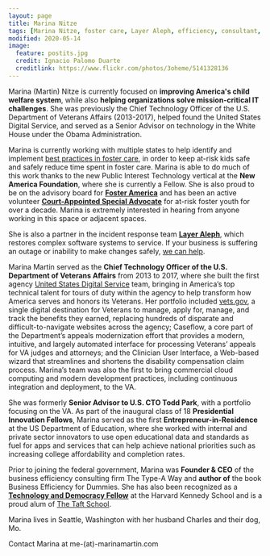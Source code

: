 ```yaml
---
layout: page
title: Marina Nitze
tags: [Marina Nitze, foster care, Layer Aleph, efficiency, consultant, productivity, Veterans Affairs, VA, CTO, Chief Technology Officer]
modified: 2020-05-14
image:
  feature: postits.jpg
  credit: Ignacio Palomo Duarte
  creditlink: https://www.flickr.com/photos/3oheme/5141328136
---
```


Marina (Martin) Nitze is currently focused on **improving America's child welfare system**, while also **helping organizations solve mission-critical IT challenges**. She was previously the Chief Technology Officer of the U.S. Department of Veterans Affairs (2013-2017), helped found the United States Digital Service, and served as a Senior Advisor on technology in the White House under the Obama Administration.


Marina is currently working with multiple states to help identify and implement [best practices in foster care](https://fostercareplaybook.com), in order to keep at-risk kids safe and safely reduce time spent in foster care. Marina is able to do much of this work thanks to the new Public Interest Technology vertical at the **New America Foundation**, where she is currently a Fellow. She is also proud to be on the advisory board for [**Foster America**](https://www.fosteramerica.org) and has been an active volunteer [**Court-Appointed Special Advocate**](http://www.casaforchildren.org/) for at-risk foster youth for over a decade. Marina is extremely interested in hearing from anyone working in this space or adjacent spaces.

She is also a partner in the incident response team [**Layer Aleph**](https://www.layeraleph.com), which restores complex software systems to service. If your business is suffering an outage or inability to make changes safely, [we can help](https://www.layeraleph.com).


Marina Martin served as the **Chief Technology Officer of the U.S. Department of Veterans Affairs** from 2013 to 2017, where she built the first agency [United States Digital Service](https://www.usds.gov) team, bringing in America’s top technical talent for tours of duty within the agency to help transform how America serves and honors its Veterans. Her portfolio included [vets.gov](https://www.vets.gov), a single digital destination for Veterans to manage, apply for, manage, and track the benefits they earned, replacing hundreds of disparate and difficult-to-navigate websites across the agency; Caseflow, a core part of the Department’s appeals modernization effort that provides a modern, intuitive, and largely automated interface for processing Veterans’ appeals for VA judges and attorneys; and the Clinician User Interface, a Web-based wizard that streamlines and shortens the disability compensation claim process. Marina’s team was also the first to bring commercial cloud computing and modern development practices, including continuous integration and deployment, to the VA.

She was formerly **Senior Advisor to U.S. CTO Todd Park**, with a portfolio focusing on the VA. As part of the inaugural class of 18 **Presidential Innovation Fellows**, Marina served as the first **Entrepreneur-in-Residence** at the US Department of Education, where she worked with internal and private sector innovators to use open educational data and standards as fuel for apps and services that can help achieve national priorities such as increasing college affordability and completion rates. 

Prior to joining the federal government, Marina was **Founder & CEO** of the business efficiency consulting firm The Type-A Way and **author of** the book Business Efficiency for Dummies. She has also been recognized as a [**Technology and Democracy Fellow**](https://ash.harvard.edu/technology-and-democracy-fellowship) at the Harvard Kennedy School and is a proud alum of [The Taft School](https://www.taftschool.org).

Marina lives in Seattle, Washington with her husband Charles and their dog, Mo.

Contact Marina at me-(at)-marinamartin.com
